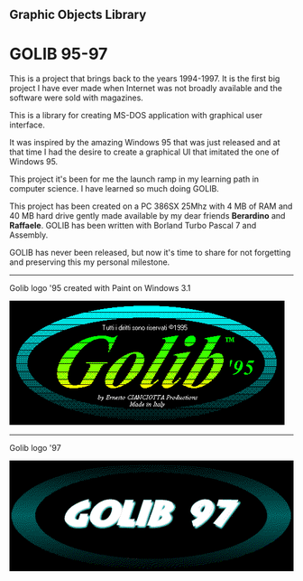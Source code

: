 ## Graphic Objects Library
# GOLIB 95-97

This is a project that brings back to the years 1994-1997. It is the first big project I have ever made when Internet was not broadly available and the software were sold with magazines.

This is a library for creating MS-DOS application with graphical user interface.

It was inspired by the amazing Windows 95 that was just released and at that time I had the desire to create a graphical UI that imitated the one of Windows 95.

This project it's been for me the launch ramp in my learning path in computer science. I have learned so much doing GOLIB.

This project has been created on a PC 386SX 25Mhz with 4 MB of RAM and 40 MB hard drive gently made available by my dear friends **Berardino** and **Raffaele**. GOLIB has been written with Borland Turbo Pascal 7 and Assembly.

GOLIB has never been released, but now it's time to share for not forgetting and preserving this my personal milestone.

---
Golib logo '95 created with Paint on Windows 3.1

![Golib logo '95 created with Paint on Windows 3.1](https://raw.githubusercontent.com/ernstc/Golib/main/images/GOLIB8TM.png)

---
Golib logo '97

![Golib logo '97](https://raw.githubusercontent.com/ernstc/Golib/main/images/Golib97.png)
